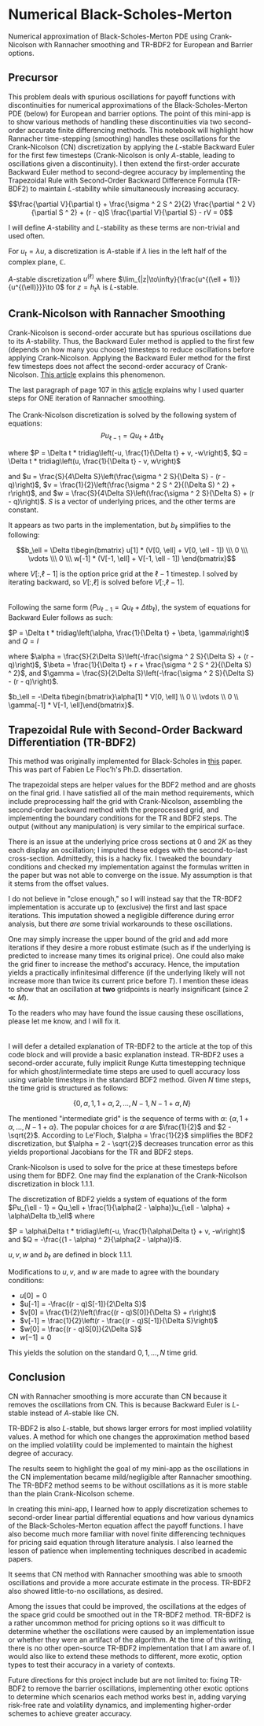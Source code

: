 # Numerical Black-Scholes-Merton
Numerical approximation of Black-Scholes-Merton PDE using Crank-Nicolson with Rannacher smoothing and TR-BDF2 for European and Barrier options.

## Precursor
This problem deals with spurious oscillations for payoff functions with discontinuities for numerical approximations of the Black-Scholes-Merton PDE (below) for European and barrier options. The point of this mini-app is to show various methods of handling these discontinuities via two second-order accurate finite differencing methods. This notebook will highlight how Rannacher time-stepping (smoothing) handles these oscillations for the Crank-Nicolson (CN) discretization by applying the $L$-stable Backward Euler for the first few timesteps (Crank-Nicolson is only $A$-stable, leading to oscillations given a discontinuity). I then extend the first-order accurate Backward Euler method to second-degree accuracy by implementing the Trapezoidal Rule with Second-Order Backward Difference Formula (TR-BDF2) to maintain $L$-stability while simultaneously increasing accuracy.

$$\frac{\partial V}{\partial t} + \frac{\sigma ^ 2 S ^ 2}{2} \frac{\partial ^ 2 V}{\partial S ^ 2} + (r - q)S \frac{\partial V}{\partial S} - rV = 0$$

I will define $A$-stability and $L$-stability as these terms are non-trivial and used often.

For $u_t = \lambda u$, a discretization is $A$-stable if $\lambda$ lies in the left half of the complex plane, $\mathbb{C}$. 

$A$-stable discretization $u^{(\ell)}$ where $\lim_{|z|\to\infty}{\frac{u^{(\ell + 1)}}{u^{(\ell)}}}\to 0$ for $z = h_t\lambda$ is $L$-stable.




## Crank-Nicolson with Rannacher Smoothing
Crank-Nicolson is second-order accurate but has spurious oscillations due to its $A$-stability. Thus, the Backward Euler method is applied to the first few (depends on how many you choose) timesteps to reduce oscillations before applying Crank-Nicolson. Applying the Backward Euler method for the first few timesteps does not affect the second-order accuracy of Crank-Nicolson. [This article](https://people.maths.ox.ac.uk/gilesm/files/NA-05-16.pdf) explains this phenomenon.

The last paragraph of page 107 in this [article](https://www.researchgate.net/publication/228524629_Convergence_analysis_of_Crank-Nicolson_and_Rannacher_time-marching) explains why I used quarter steps for ONE iteration of Rannacher smoothing.
</br>
</br>
The Crank-Nicolson discretization is solved by the following system of equations:
$$Pu_{\ell - 1} = Qu_\ell + \Delta tb_\ell$$ 

where $P = \Delta t * tridiag\left(-u, \frac{1}{\Delta t} + v, -w\right)$, $Q = \Delta t * tridiag\left(u, \frac{1}{\Delta t} - v, w\right)$

and $u = \frac{S}{4\Delta S}\left(\frac{\sigma ^ 2 S}{\Delta S} - (r - q)\right)$, $v = \frac{1}{2}\left(\frac{\sigma ^ 2 S ^ 2}{(\Delta S) ^ 2} + r\right)$, and $w = \frac{S}{4\Delta S}\left(\frac{\sigma ^ 2 S}{\Delta S} + (r - q)\right)$. $S$ is a vector of underlying prices, and the other terms are constant.

It appears as two parts in the implementation, but $b_{\ell}$ simplifies to the following:

$$b_\ell = \Delta t\begin{bmatrix} u[1] * (V[0, \ell] + V[0, \ell - 1])  \\\ 0 \\\ \vdots \\\ 0 \\\ w[-1] * (V[-1, \ell] + V[-1, \ell - 1]) \end{bmatrix}$$

where $V[:, \ell - 1]$ is the option price grid at the $\ell - 1$ timestep. I solved by iterating backward, so $V[:, \ell]$ is solved before $V[:, \ell - 1]$.
</br>
</br>
</br>
Following the same form ($Pu_{\ell - 1} = Qu_{\ell} + \Delta tb_\ell$), the system of equations for Backward Euler follows as such:

$P = \Delta t * tridiag\left(\alpha, \frac{1}{\Delta t} + \beta, \gamma\right)$ and $Q = I$

where $\alpha = \frac{S}{2\Delta S}\left(-\frac{\sigma ^ 2 S}{\Delta S} + (r - q)\right)$, $\beta = \frac{1}{\Delta t} + r + \frac{\sigma ^ 2 S ^ 2}{(\Delta S) ^ 2}$, and $\gamma = \frac{S}{2\Delta S}\left(-\frac{\sigma ^ 2 S}{\Delta S} - (r - q)\right)$.

$b_\ell = -\Delta t\begin{bmatrix}\alpha[1] * V[0, \ell]  \\ 0 \\ \vdots \\ 0 \\ \gamma[-1] * V[-1, \ell]\end{bmatrix}$.




## Trapezoidal Rule with Second-Order Backward Differentiation (TR-BDF2) 
This method was originally implemented for Black-Scholes in [this](https://chasethedevil.github.io/lefloch_trbdf2_draft.pdf) paper. This was part of Fabien Le Floc’h's Ph.D. dissertation.

The trapezoidal steps are helper values for the BDF2 method and are ghosts on the final grid. I have satisfied all of the main method requirements, which include preprocessing half the grid with Crank-Nicolson, assembling the second-order backward method with the preprocessed grid, and implementing the boundary conditions for the TR and BDF2 steps. The output (without any manipulation) is very similar to the empirical surface. 

There is an issue at the underlying price cross sections at $0$ and $2K$ as they each display an oscillation; I imputed these edges with the second-to-last cross-section. Admittedly, this is a hacky fix. I tweaked the boundary conditions and checked my implementation against the formulas written in the paper but was not able to converge on the issue. My assumption is that it stems from the offset values.

I do not believe in "close enough," so I will instead say that the TR-BDF2 implementation is accurate up to (exclusive) the first and last space iterations. This imputation showed a negligible difference during error analysis, but there *are* some trivial workarounds to these oscillations.

One may simply increase the upper bound of the grid and add more iterations if they desire a more robust estimate (such as if the underlying is predicted to increase many times its original price). One could also make the grid finer to increase the method's accuracy. Hence, the imputation yields a practically infinitesimal difference (if the underlying likely will not increase more than twice its current price before $T$). I mention these ideas to show that an oscillation at **two** gridpoints is nearly insignificant (since $2 \ll M$).

To the readers who may have found the issue causing these oscillations, please let me know, and I will fix it.
<br>
<br>
<br>
I will defer a detailed explanation of TR-BDF2 to the article at the top of this code block and will provide a basic explanation instead. TR-BDF2 uses a second-order accurate, fully implicit Runge Kutta timestepping technique for which ghost/intermediate time steps are used to quell accuracy loss using variable timesteps in the standard BDF2 method. Given $N$ time steps, the time grid is structured as follows:

$$\{0, \alpha, 1, 1 + \alpha, 2, \dots, N - 1, N - 1 + \alpha, N\}$$

The mentioned "intermediate grid" is the sequence of terms with $\alpha$: $\{\alpha, 1 + \alpha, \dots, N - 1 + \alpha\}$. The popular choices for $\alpha$ are $\frac{1}{2}$ and $2 - \sqrt{2}$. According to Le'Floch, $\alpha = \frac{1}{2}$ simplifies the BDF2 discretization, but $\alpha = 2 - \sqrt{2}$ decreases truncation error as this yields proportional Jacobians for the TR and BDF2 steps.

Crank-Nicolson is used to solve for the price at these timesteps before using them for BDF2. One may find the explanation of the Crank-Nicolson discretization in block 1.1.1.

The discretization of BDF2 yields a system of equations of the form $Pu_{\ell - 1} = Qu_\ell + \frac{1}{\alpha(2 - \alpha)}u_{\ell - \alpha} + \alpha\Delta tb_\ell$ where

$P = \alpha\Delta t * tridiag\left(-u, \frac{1}{\alpha\Delta t} + v, -w\right)$ and $Q = -\frac{(1 - \alpha) ^ 2}{\alpha(2 - \alpha)}I$. 

$u, v, w$ and $b_\ell$ are defined in block 1.1.1.

Modifications to $u, v,$ and $w$ are made to agree with the boundary conditions:
* $u[0] = 0$
* $u[-1] = -\frac{(r - q)S[-1]}{2\Delta S}$
* $v[0] = \frac{1}{2}\left(\frac{(r - q)S[0]}{\Delta S} + r\right)$
* $v[-1] = \frac{1}{2}\left(r - \frac{(r - q)S[-1]}{\Delta S}\right)$
* $w[0] = \frac{(r - q)S[0]}{2\Delta S}$
* $w[-1] = 0$

This yields the solution on the standard $0, 1, \dots, N$ time grid.


## Conclusion
CN with Rannacher smoothing is more accurate than CN because it removes the oscillations from CN. This is because Backward Euler is $L$-stable instead of $A$-stable like CN.

TR-BDF2 is also $L$-stable, but shows larger errors for most implied volatility values. A method for which one changes the approximation method based on the implied volatility could be implemented to maintain the highest degree of accuracy.

The results seem to highlight the goal of my mini-app as the oscillations in the CN implementation became mild/negligible after Rannacher smoothing. The TR-BDF2 method seems to be without oscillations as it is more stable than the plain Crank-Nicolson scheme.

In creating this mini-app, I learned how to apply discretization schemes to second-order linear partial differential equations and how various dynamics of the Black-Scholes-Merton equation affect the payoff functions. I have also become much more familiar with novel finite differencing techniques for pricing said equation through literature analysis. I also learned the lesson of patience when implementing techniques described in academic papers.

It seems that CN method with Rannacher smoothing was able to smooth oscillations and provide a more accurate estimate in the process. TR-BDF2 also showed little-to-no oscillations, as desired.

Among the issues that could be improved, the oscillations at the edges of the space grid could be smoothed out in the TR-BDF2 method. TR-BDF2 is a rather uncommon method for pricing options so it was difficult to determine whether the oscillations were caused by an implementation issue or whether they were an artifact of the algorithm. At the time of this writing, there is no other open-source TR-BDF2 implementation that I am aware of. I would also like to extend these methods to different, more exotic, option types to test their accuracy in a variety of contexts.

Future directions for this project include but are not limited to: fixing TR-BDF2 to remove the barrier oscillations, implementing other exotic options to determine which scenarios each method works best in, adding varying risk-free rate and volatility dynamics, and implementing higher-order schemes to achieve greater accuracy.
